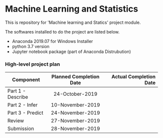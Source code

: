 # Machine Learning and Statistics
This is repository for 'Machine learning and Statics' project module. 

The softwares installed to do the project are listed below.  

  - Anaconda 2019.07 for Windows Installer
  - python 3.7 version
  - Jupyter notebook package (part of Anaconda Distrubution)
 
### High-level project plan
| Component                       |   Planned Completion Date        |  Actual Completion Date   |
|---------------------------------|:--------------------------------:| -------------------------:|
| Part 1 - Describe               |   24-October-2019                |                           |
| Part 2 - Infer                  |   10-November-2019               |                           |
| Part 3 - Predict                |   24-November-2019               |                           |
| Review                          |   27-November-2019               |                           |
| Submission                      |   28-November-2019               |                           |
